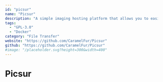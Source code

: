 ```yaml
---
id: "picsur"
name: "Picsur"
description: "A simple imaging hosting platform that allows you to easily host, edit, and share images."
tags:
  - "GPL-3.0"
  - "Docker"
category: "File Transfer"
website: "https://github.com/CaramelFur/Picsur"
github: "https://github.com/CaramelFur/Picsur"
#image: "/placeholder.svg?height=300&width=400"
---
```


# Picsur
